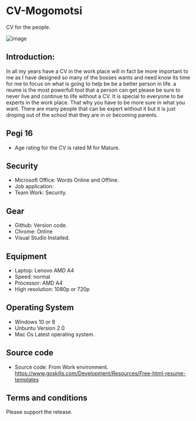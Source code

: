 # CV-Mogomotsi
CV for the people.

![image](https://user-images.githubusercontent.com/75079699/119977156-596aef00-bfb8-11eb-9921-99fc7659906a.png)


## Introduction: 
In all my years have a CV in the work place will in fact be more important to me as I have designed so many of the bosses wants and need know its time for me to focus on what is going to help be be a better person in life. a reume is the most powerfull tool that a person can get please be sure to never live and continue to life without a CV. It is special to everyone to be experts in the work place. That why you have to be more sure in what you want. There are many people that can be expert without it but it is just droping out of the school that they are in or becoming parents.

## Pegi 16
* Age rating for the CV is rated M for Mature.  

## Security 
* Microsoft Office: Words Online and Offline. 
* Job application: 
* Team Work: Security. 

## Gear 
* Github: Version code. 
* Chrome: Online
* Visual Studio Installed. 

## Equipment
* Laptop: Lenovo AMD A4
* Speed: normal 
* Processor: AMD A4
* High resolution: 1080p or 720p

## Operating System 
* Windows 10 or 8
* Unbuntu Version 2.0
* Mac Os Latest operating system. 


## Source code
* Source code: From Work environment.
<h> https://www.goskills.com/Development/Resources/Free-html-resume-templates </h>

## Terms and conditions
Please support the release. 
